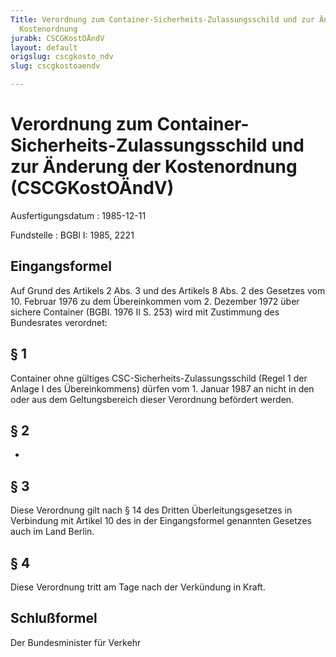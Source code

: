 ```yaml
---
Title: Verordnung zum Container-Sicherheits-Zulassungsschild und zur Änderung der
  Kostenordnung
jurabk: CSCGKostOÄndV
layout: default
origslug: cscgkosto_ndv
slug: cscgkostoaendv

---
```


# Verordnung zum Container-Sicherheits-Zulassungsschild und zur Änderung der Kostenordnung (CSCGKostOÄndV)

Ausfertigungsdatum
:   1985-12-11

Fundstelle
:   BGBl I: 1985, 2221



## Eingangsformel

Auf Grund des Artikels 2 Abs. 3 und des Artikels 8 Abs. 2 des Gesetzes vom 10. Februar 1976 zu dem Übereinkommen vom 2. Dezember 1972 über sichere Container (BGBl. 1976 II S. 253) wird mit Zustimmung des Bundesrates verordnet:


## § 1

Container ohne gültiges CSC-Sicherheits-Zulassungsschild (Regel 1 der Anlage I des Übereinkommens) dürfen vom 1. Januar 1987 an nicht in den oder aus dem Geltungsbereich dieser Verordnung befördert werden.


## § 2

-


## § 3

Diese Verordnung gilt nach § 14 des Dritten Überleitungsgesetzes in Verbindung mit Artikel 10 des in der Eingangsformel genannten Gesetzes auch im Land Berlin.


## § 4

Diese Verordnung tritt am Tage nach der Verkündung in Kraft.


## Schlußformel

Der Bundesminister für Verkehr

